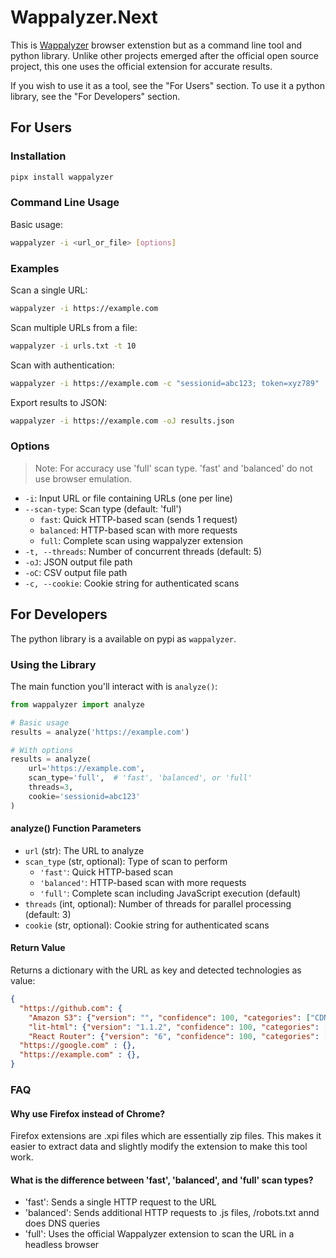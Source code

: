 # Wappalyzer.Next

This is [Wappalyzer](https://www.wappalyzer.com/) browser extenstion but as a command line tool and python library. Unlike other projects emerged after the official open source project, this one uses the official extension for accurate results.

If you wish to use it as a tool, see the "For Users" section.
To use it a python library, see the "For Developers" section.

## For Users
### Installation

```bash
pipx install wappalyzer
```

### Command Line Usage

Basic usage:

```bash
wappalyzer -i <url_or_file> [options]
```

### Examples

Scan a single URL:
```bash
wappalyzer -i https://example.com
```

Scan multiple URLs from a file:
```bash
wappalyzer -i urls.txt -t 10
```

Scan with authentication:
```bash
wappalyzer -i https://example.com -c "sessionid=abc123; token=xyz789"
```

Export results to JSON:
```bash
wappalyzer -i https://example.com -oJ results.json
```

### Options

> Note: For accuracy use 'full' scan type. 'fast' and 'balanced' do not use browser emulation.

- `-i`: Input URL or file containing URLs (one per line)
- `--scan-type`: Scan type (default: 'full')
  - `fast`: Quick HTTP-based scan (sends 1 request)
  - `balanced`: HTTP-based scan with more requests
  - `full`: Complete scan using wappalyzer extension
- `-t, --threads`: Number of concurrent threads (default: 5)
- `-oJ`: JSON output file path
- `-oC`: CSV output file path
- `-c, --cookie`: Cookie string for authenticated scans

## For Developers

The python library is a available on pypi as `wappalyzer`.

### Using the Library

The main function you'll interact with is `analyze()`:

```python
from wappalyzer import analyze

# Basic usage
results = analyze('https://example.com')

# With options
results = analyze(
    url='https://example.com',
    scan_type='full',  # 'fast', 'balanced', or 'full'
    threads=3,
    cookie='sessionid=abc123'
)
```

#### analyze() Function Parameters

- `url` (str): The URL to analyze
- `scan_type` (str, optional): Type of scan to perform
  - `'fast'`: Quick HTTP-based scan
  - `'balanced'`: HTTP-based scan with more requests
  - `'full'`: Complete scan including JavaScript execution (default)
- `threads` (int, optional): Number of threads for parallel processing (default: 3)
- `cookie` (str, optional): Cookie string for authenticated scans

#### Return Value

Returns a dictionary with the URL as key and detected technologies as value:

```json
{
  "https://github.com": {
    "Amazon S3": {"version": "", "confidence": 100, "categories": ["CDN"], "groups": ["Servers"]},
    "lit-html": {"version": "1.1.2", "confidence": 100, "categories": ["JavaScript libraries"], "groups": ["Web development"]},
    "React Router": {"version": "6", "confidence": 100, "categories": ["JavaScript frameworks"], "groups": ["Web development"]},
  "https://google.com" : {},
  "https://example.com" : {},
}
```

### FAQ

#### Why use Firefox instead of Chrome?
Firefox extensions are .xpi files which are essentially zip files. This makes it easier to extract data and slightly modify the extension to make this tool work.

#### What is the difference between 'fast', 'balanced', and 'full' scan types?
- 'fast': Sends a single HTTP request to the URL
- 'balanced': Sends additional HTTP requests to .js files, /robots.txt annd does DNS queries
- 'full': Uses the official Wappalyzer extension to scan the URL in a headless browser
